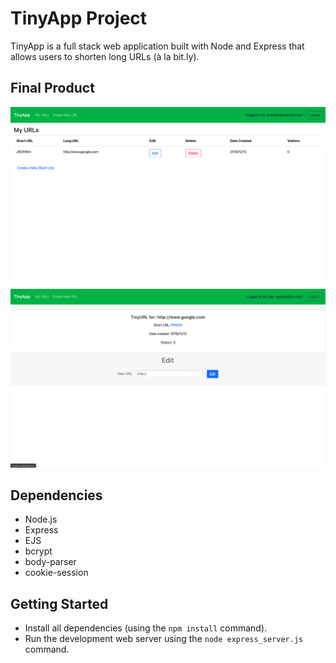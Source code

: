 # TinyApp Project

TinyApp is a full stack web application built with Node and Express that allows users to shorten long URLs (à la bit.ly).

## Final Product

!["Main page of URLs created by the user"](https://github.com/juliebede/tinyapp/blob/master/docs/URLs%20Page.png?raw=true)
!["Creator's short URL main description page."](https://github.com/juliebede/tinyapp/blob/master/docs/Small%20URL%20Main%20Page.png?raw=true)

## Dependencies

- Node.js
- Express
- EJS
- bcrypt
- body-parser
- cookie-session

## Getting Started

- Install all dependencies (using the `npm install` command).
- Run the development web server using the `node express_server.js` command.